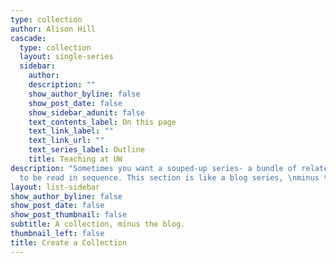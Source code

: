 ```yaml
---
type: collection
author: Alison Hill
cascade:
  type: collection
  layout: single-series
  sidebar:
    author: 
    description: ""
    show_author_byline: false
    show_post_date: false
    show_sidebar_adunit: false
    text_contents_label: On this page
    text_link_label: ""
    text_link_url: ""
    text_series_label: Outline
    title: Teaching at UW
description: "Sometimes you want a souped-up series- a bundle of related pages \nmeant
  to be read in sequence. This section is like a blog series, \nminus the blog.\n"
layout: list-sidebar
show_author_byline: false
show_post_date: false
show_post_thumbnail: false
subtitle: A collection, minus the blog.
thumbnail_left: false
title: Create a Collection
---
```

